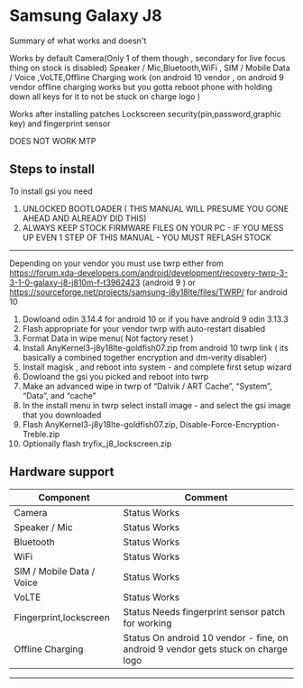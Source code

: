 # Samsung Galaxy J8

Summary of what works and doesn't

Works by default
Camera(Only 1 of them though , secondary for live focus thing on stock is disabled)
Speaker / Mic,Bluetooth,WiFi , SIM / Mobile Data / Voice ,VoLTE,Offline Charging work (on android 10 vendor , on android 9 vendor offline charging works but you gotta reboot phone with holding down all keys for it to not be stuck on charge logo )

Works after installing patches
Lockscreen security(pin,password,graphic key) and fingerprint sensor

DOES NOT WORK
MTP

## Steps to install
To install gsi you need 
1. UNLOCKED BOOTLOADER ( THIS MANUAL WILL PRESUME YOU GONE AHEAD AND ALREADY DID THIS)
2. ALWAYS KEEP STOCK FIRMWARE FILES ON YOUR PC - IF YOU MESS UP EVEN 1 STEP OF THIS MANUAL - YOU MUST REFLASH STOCK
___
Depending on your vendor you must use twrp either from https://forum.xda-developers.com/android/development/recovery-twrp-3-3-1-0-galaxy-j8-j810m-f-t3962423 (android 9 ) or https://sourceforge.net/projects/samsung-j8y18lte/files/TWRP/ for android 10
1. Dowloand odin 3.14.4 for android 10 or if you have android 9 odin 3.13.3
2. Flash appropriate for your vendor twrp with auto-restart disabled
3. Format Data in wipe menu( Not factory reset )
4. Install AnyKernel3-j8y18lte-goldfish07.zip from android 10 twrp link ( its basically a combined together encryption and dm-verity disabler)
5. Install magisk , and reboot into system - and complete first setup wizard
6. Dowloand the gsi you picked and reboot into twrp
7. Make an advanced wipe in twrp of   “Dalvik / ART Cache”, “System”, “Data”, and “cache”
8. In the install menu in twrp select install image - and select the gsi image that you  downloaded 
9. Flash AnyKernel3-j8y18lte-goldfish07.zip, Disable-Force-Encryption-Treble.zip
10. Optionally flash tryfix_j8_lockscreen.zip


## Hardware support

| Component                 |      Comment                                                   |
|---------------------------|----------------------------------------------------------------|
| Camera                    | Status   Works                                                      |
| Speaker / Mic             | Status   Works                                                 |
| Bluetooth                 | Status   Works                                                 |
| WiFi                      | Status   Works                                                 |
| SIM / Mobile Data / Voice | Status   Works                                                 |
| VoLTE                     | Status   Works                                                 |
| Fingerprint,lockscreen    | Status   Needs fingerprint sensor patch for working            |
| Offline Charging          | Status   On android 10 vendor - fine, on android 9 vendor gets  stuck on charge logo        |                                           
---